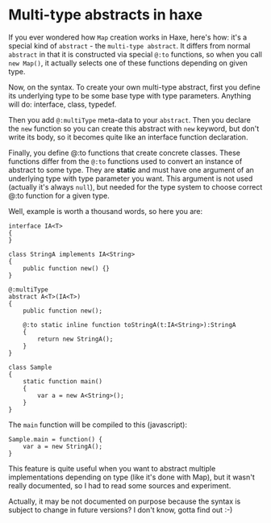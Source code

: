 [tags]: haxe
[disqus]: 66530395263

# Multi-type abstracts in haxe

If you ever wondered how `Map` creation works in Haxe, here's how: it's a special kind of `abstract` - the `multi-type abstract`. It differs from normal `abstract` in that it is constructed via special `@:to` functions, so when you call `new Map()`, it actually selects one of these functions depending on given type.

Now, on the syntax. To create your own multi-type abstract, first you define its underlying type to be some base type with type parameters. Anything will do: interface, class, typedef.

Then you add `@:multiType` meta-data to your `abstract`. Then you declare the `new` function so you can create this abstract with `new` keyword, but don't write its body, so it becomes quite like an interface function declaration.

Finally, you define @:to functions that create concrete classes. These functions differ from the `@:to` functions used to convert an instance of abstract to some type. They are **static** and must have one argument of an underlying type with type parameter you want. This argument is not used (actually it's always `null`), but needed for the type system to choose correct @:to function for a given type.

Well, example is worth a thousand words, so here you are:

    interface IA<T>
    {
    }

    class StringA implements IA<String>
    {
        public function new() {}
    }

    @:multiType
    abstract A<T>(IA<T>)
    {
        public function new();

        @:to static inline function toStringA(t:IA<String>):StringA
        {
            return new StringA();
        }
    }

    class Sample
    {
        static function main()
        {
            var a = new A<String>();
        }
    }

The `main` function will be compiled to this (javascript):


    Sample.main = function() {
    	var a = new StringA();
    }

This feature is quite useful when you want to abstract multiple implementations depending on type (like it's done with Map), but it wasn't really documented, so I had to read some sources and experiment.

Actually, it may be not documented on purpose because the syntax is subject to change in future versions? I don't know, gotta find out :-)
